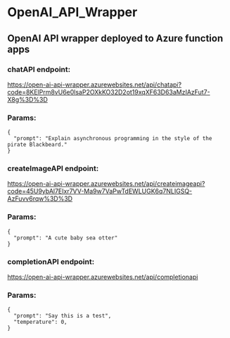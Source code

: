 # OpenAI_API_Wrapper

## OpenAI API wrapper deployed to Azure function apps

### chatAPI endpoint:
https://open-ai-api-wrapper.azurewebsites.net/api/chatapi?code=8KElPrm8vU6e0lsaP2OXkKO32D2ot19xqXF63D63aMzIAzFut7-X8g%3D%3D

### Params:

```
{
  "prompt": "Explain asynchronous programming in the style of the pirate Blackbeard."
}
```

### createImageAPI endpoint:
https://open-ai-api-wrapper.azurewebsites.net/api/createimageapi?code=45U9ybAl7EIxr7VV-Ma9w7VaPwTdEWLUGK6q7NLIGSQ-AzFuvv6rqw%3D%3D

### Params:

```
{
  "prompt": "A cute baby sea otter"
}
```

### completionAPI endpoint:
https://open-ai-api-wrapper.azurewebsites.net/api/completionapi

### Params:

```
{
  "prompt": "Say this is a test",
  "temperature": 0,
}
```

